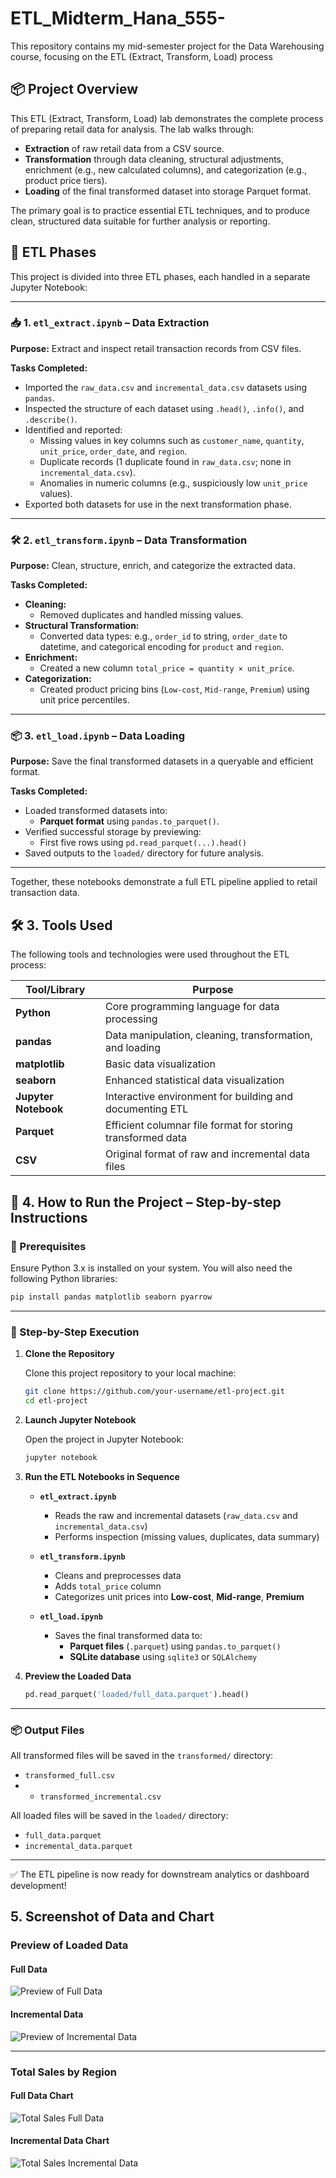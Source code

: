# ETL_Midterm_Hana_555-
This repository contains my mid-semester project for the Data Warehousing course, focusing on the ETL (Extract, Transform, Load) process

## 📦 Project Overview 

This ETL (Extract, Transform, Load) lab demonstrates the complete process of preparing retail data for analysis. The lab walks through:

- **Extraction** of raw retail data from a CSV source.
- **Transformation** through data cleaning, structural adjustments, enrichment (e.g., new calculated columns), and categorization (e.g., product price tiers).
- **Loading** of the final transformed dataset into storage Parquet format.

The primary goal is to practice essential ETL techniques, and to produce clean, structured data suitable for further analysis or reporting.

## 🔄 ETL Phases 

This project is divided into three ETL phases, each handled in a separate Jupyter Notebook:

---

### 📥 1. `etl_extract.ipynb` – Data Extraction

**Purpose:** Extract and inspect retail transaction records from CSV files.

**Tasks Completed:**
- Imported the `raw_data.csv` and `incremental_data.csv` datasets using `pandas`.
- Inspected the structure of each dataset using `.head()`, `.info()`, and `.describe()`.
- Identified and reported:
  - Missing values in key columns such as `customer_name`, `quantity`, `unit_price`, `order_date`, and `region`.
  - Duplicate records (1 duplicate found in `raw_data.csv`; none in `incremental_data.csv`).
  - Anomalies in numeric columns (e.g., suspiciously low `unit_price` values).
- Exported both datasets for use in the next transformation phase.

---

### 🛠️ 2. `etl_transform.ipynb` – Data Transformation

**Purpose:** Clean, structure, enrich, and categorize the extracted data.

**Tasks Completed:**
- **Cleaning:**
  - Removed duplicates and handled missing values.
- **Structural Transformation:**
  - Converted data types: e.g., `order_id` to string, `order_date` to datetime, and categorical encoding for `product` and `region`.
- **Enrichment:**
  - Created a new column `total_price = quantity × unit_price`.
- **Categorization:**
  - Created product pricing bins (`Low-cost`, `Mid-range`, `Premium`) using unit price percentiles.

---

### 📦 3. `etl_load.ipynb` – Data Loading

**Purpose:** Save the final transformed datasets in a queryable and efficient format.

**Tasks Completed:**
- Loaded transformed datasets into:
  - **Parquet format** using `pandas.to_parquet()`.
- Verified successful storage by previewing:
  - First five rows using `pd.read_parquet(...).head()`
- Saved outputs to the `loaded/` directory for future analysis.

---

Together, these notebooks demonstrate a full ETL pipeline applied to retail transaction data.

## 🛠️ 3. Tools Used

The following tools and technologies were used throughout the ETL process:

| Tool/Library         | Purpose                                                      |
|----------------------|--------------------------------------------------------------|
| **Python**           | Core programming language for data processing                |
| **pandas**           | Data manipulation, cleaning, transformation, and loading     |
| **matplotlib**       | Basic data visualization                                     |
| **seaborn**          | Enhanced statistical data visualization                      |
| **Jupyter Notebook** | Interactive environment for building and documenting ETL     |
| **Parquet**          | Efficient columnar file format for storing transformed data  |
| **CSV**              | Original format of raw and incremental data files            |

## 🚀 4. How to Run the Project – Step-by-step Instructions

### 📁 Prerequisites

Ensure Python 3.x is installed on your system. You will also need the following Python libraries:

```bash
pip install pandas matplotlib seaborn pyarrow 
```
---

### 🧭 Step-by-Step Execution

1. **Clone the Repository**

   Clone this project repository to your local machine:

   ```bash
   git clone https://github.com/your-username/etl-project.git
   cd etl-project
   ```

2. **Launch Jupyter Notebook**

   Open the project in Jupyter Notebook:

   ```bash
   jupyter notebook
   ```

3. **Run the ETL Notebooks in Sequence**

   * **`etl_extract.ipynb`**
     * Reads the raw and incremental datasets (`raw_data.csv` and `incremental_data.csv`)
     * Performs inspection (missing values, duplicates, data summary)

   * **`etl_transform.ipynb`**
     * Cleans and preprocesses data
     * Adds `total_price` column
     * Categorizes unit prices into **Low-cost**, **Mid-range**, **Premium**

   * **`etl_load.ipynb`**
     * Saves the final transformed data to:
       * **Parquet files** (`.parquet`) using `pandas.to_parquet()`
       * **SQLite database** using `sqlite3` or `SQLAlchemy`

4. **Preview the Loaded Data**

     ```python
     pd.read_parquet('loaded/full_data.parquet').head()
     ```
---

### 📦 Output Files

All transformed  files will be saved in the `transformed/` directory:
* `transformed_full.csv`
* * `transformed_incremental.csv`

All loaded files will be saved in the `loaded/` directory:

* `full_data.parquet`
* `incremental_data.parquet`

---

✅ The ETL pipeline is now ready for downstream analytics or dashboard development!

## 5. Screenshot of Data and Chart

### Preview of Loaded Data

#### Full Data
![Preview of Full Data](Screenshots/Preview_of_loaded_full_data.jpg)

#### Incremental Data
![Preview of Incremental Data](Screenshots/preview_of_loaded_incremental_data.jpg)

---

### Total Sales by Region

#### Full Data Chart
![Total Sales Full Data](Screenshots/Total_sales_by_region_full_data.jpg)

#### Incremental Data Chart
![Total Sales Incremental Data](Screenshots/Total_sales_by_region_Incremental_data.jpg)



